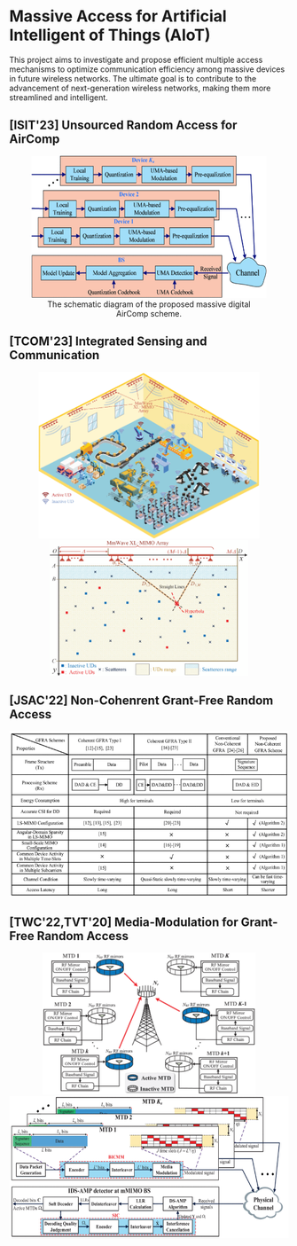 # Massive Access for Artificial Intelligent of Things (AIoT)

This project aims to investigate and propose efficient multiple access mechanisms to optimize communication efficiency among massive devices in future wireless networks. The ultimate goal is to contribute to the advancement of next-generation wireless networks, making them more streamlined and intelligent.

## [ISIT'23] Unsourced Random Access for AirComp

<div style="text-align: center;">
    <figure>
        <img src="/Figures/MDAirComp_scheme.gif" height="256" width="auto">
        <figcaption>The schematic diagram of the proposed massive digital AirComp scheme.</figcaption>
    </figure>
</div>



## [TCOM'23] Integrated Sensing and Communication

<div align="center">
  <img src="/Figures/ISAC.gif" height="300" width="auto">
</div>

<div align="center">
  <img src="/Figures/ISAC_sensing.gif" height="245" width="auto">
</div>



## [JSAC'22] Non-Cohenrent Grant-Free Random Access

<div align="center">
  <img src="/Figures/TableNC.gif" height="300" width="auto">
</div>

## [TWC'22,TVT'20] Media-Modulation for Grant-Free Random Access

<div align="center">
  <img src="/Figures/Media.gif" height="256" width="auto">
</div>

<div align="center">
  <img src="/Figures/MediaCoded.gif" height="256" width="auto">
</div>
